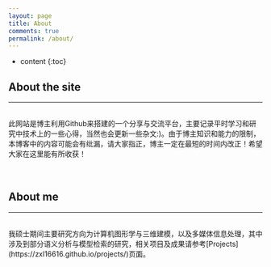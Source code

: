 ```yaml
---
layout: page
title: About
comments: true
permalink: /about/
---
```


* content
{:toc}

## About the site
---------------------------------------------------------------------------------------  
<br>
此网站是博主利用Github来搭建的一个分享与交流平台，主要记录平时学习和研究中技术上的一些心得，当然也会更新一些杂文:)。由于博主知识和能力的限制，本博客中的内容可能会有纰漏，请大家指正，博主一定在最短的时间内改正！希望大家在这里能有所收获！  
<br><br><br>

## About me
---------------------------------------------------------------------------------------  
<br>
我硕士期间主要研究方向为计算机图形学与三维建模，以及多媒体信息处理，其中涉及到部分语义分析与模型检索的研究，相关项目及成果请参考[Projects](https://zxl16616.github.io/projects/)页面。


